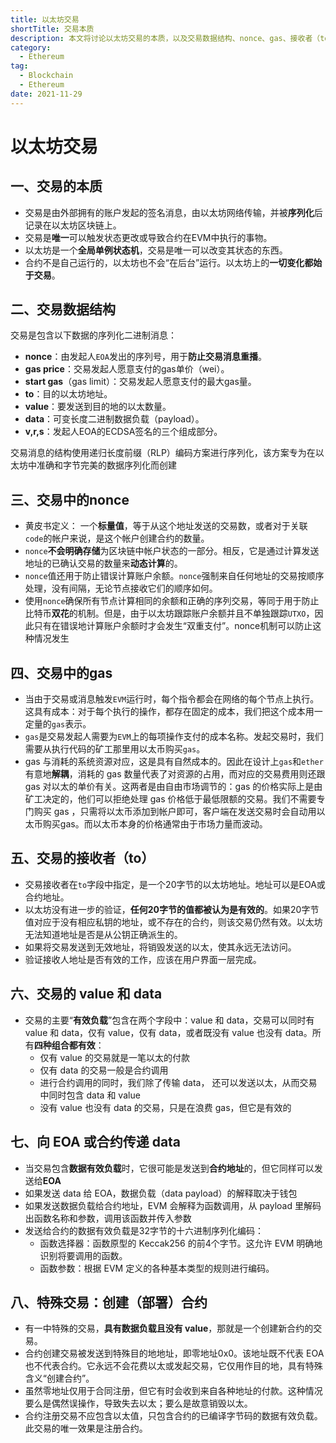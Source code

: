 ```yaml
---
title: 以太坊交易
shortTitle: 交易本质
description: 本文将讨论以太坊交易的本质，以及交易数据结构、nonce、gas、接收者（to）、value和data、向EOA或合约传递data和特殊交易：创建（部署）合约等内容。
category:
  - Ethereum
tag:
  - Blockchain
  - Ethereum
date: 2021-11-29
---
```


# 以太坊交易

## 一、交易的本质

-   交易是由外部拥有的账户发起的签名消息，由以太坊网络传输，并被**序列化**后记录在以太坊区块链上。
-   交易是**唯一**可以触发状态更改或导致合约在EVM中执行的事物。
-   以太坊是一个**全局单例状态机**，交易是唯一可以改变其状态的东西。
-   合约不是自己运行的，以太坊也不会“在后台”运行。以太坊上的**一切变化都始于交易**。

## 二、交易数据结构

交易是包含以下数据的序列化二进制消息：

-   **nonce**：由发起人`EOA`发出的序列号，用于**防止交易消息重播**。
-   **gas price**：交易发起人愿意支付的gas单价（wei）。
-   **start gas**（gas limit）：交易发起人愿意支付的最大gas量。
-   **to**：目的以太坊地址。
-   **value**：要发送到目的地的以太数量。
-   **data**：可变长度二进制数据负载（payload）。
-   **v,r,s**：发起人EOA的ECDSA签名的三个组成部分。

交易消息的结构使用递归长度前缀（RLP）编码方案进行序列化，该方案专为在以太坊中准确和字节完美的数据序列化而创建

## 三、交易中的nonce

-   黄皮书定义： 一个**标量值**，等于从这个地址发送的交易数，或者对于关联`code`的帐户来说，是这个帐户创建合约的数量。
-   `nonce`**不会明确存储**为区块链中帐户状态的一部分。相反，它是通过计算发送地址的已确认交易的数量来**动态计算**的。
-   `nonce`值还用于防止错误计算账户余额。`nonce`强制来自任何地址的交易按顺序处理，没有间隔，无论节点接收它们的顺序如何。
-   使用`nonce`确保所有节点计算相同的余额和正确的序列交易，等同于用于防止比特币**双花**的机制。但是，由于以太坊跟踪账户余额并且不单独跟踪`UTXO`，因此只有在错误地计算账户余额时才会发生“双重支付”。nonce机制可以防止这种情况发生

## 四、交易中的gas

-   当由于交易或消息触发`EVM`运行时，每个指令都会在网络的每个节点上执行。这具有成本：对于每个执行的操作，都存在固定的成本，我们把这个成本用一定量的`gas`表示。
-   `gas`是交易发起人需要为`EVM`上的每项操作支付的成本名称。发起交易时，我们需要从执行代码的矿工那里用以太币购买`gas`。
-   gas 与消耗的系统资源对应，这是具有自然成本的。因此在设计上`gas`和`ether`有意地**解耦**，消耗的 gas 数量代表了对资源的占用，而对应的交易费用则还跟 gas 对以太的单价有关。这两者是由自由市场调节的：gas 的价格实际上是由矿工决定的，他们可以拒绝处理 gas 价格低于最低限额的交易。我们不需要专门购买 gas ，只需将以太币添加到帐户即可，客户端在发送交易时会自动用以太币购买gas。而以太币本身的价格通常由于市场力量而波动。

## 五、交易的接收者（to）

-   交易接收者在`to`字段中指定，是一个20字节的以太坊地址。地址可以是EOA或合约地址。
-   以太坊没有进一步的验证，**任何20字节的值都被认为是有效的**。如果20字节值对应于没有相应私钥的地址，或不存在的合约，则该交易仍然有效。以太坊无法知道地址是否是从公钥正确派生的。
-   如果将交易发送到无效地址，将销毁发送的以太，使其永远无法访问。
-   验证接收人地址是否有效的工作，应该在用户界面一层完成。

## 六、交易的 value 和 data

-   交易的主要“**有效负载**”包含在两个字段中：value 和 data，交易可以同时有 value 和 data，仅有 value，仅有 data，或者既没有 value  也没有 data。所有**四种组合都有效**：
    -   仅有 value 的交易就是一笔以太的付款
    -   仅有 data 的交易一般是合约调用
    -   进行合约调用的同时，我们除了传输 data， 还可以发送以太，从而交易中同时包含 data 和 value
    -   没有 value 也没有 data 的交易，只是在浪费 gas，但它是有效的

## 七、向 EOA 或合约传递 data

-   当交易包含**数据有效负载**时，它很可能是发送到**合约地址**的，但它同样可以发送给**EOA**
-   如果发送 data 给 EOA，数据负载（data payload）的解释取决于钱包
-   如果发送数据负载给合约地址，EVM 会解释为函数调用，从 payload 里解码出函数名称和参数，调用该函数并传入参数
-   发送给合约的数据有效负载是32字节的十六进制序列化编码：
    -   函数选择器：函数原型的 Keccak256 的前4个字节。这允许 EVM 明确地识别将要调用的函数。
    -   函数参数：根据 EVM 定义的各种基本类型的规则进行编码。

## 八、特殊交易：创建（部署）合约

-   有一中特殊的交易，**具有数据负载且没有 value**，那就是一个创建新合约的交易。
-   合约创建交易被发送到特殊目的地地址，即零地址0x0。该地址既不代表 EOA 也不代表合约。它永远不会花费以太或发起交易，它仅用作目的地，具有特殊含义“创建合约”。
-   虽然零地址仅用于合同注册，但它有时会收到来自各种地址的付款。这种情况要么是偶然误操作，导致失去以太；要么是故意销毁以太。
-   合约注册交易不应包含以太值，只包含合约的已编译字节码的数据有效负载。此交易的唯一效果是注册合约。